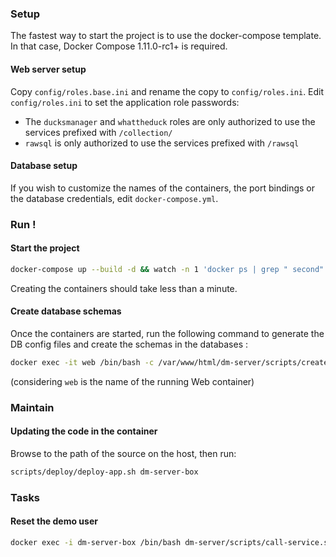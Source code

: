 ### Setup

The fastest way to start the project is to use the docker-compose template. In that case, Docker Compose 1.11.0-rc1+ is required.

#### Web server setup

Copy `config/roles.base.ini` and rename the copy to `config/roles.ini`. Edit `config/roles.ini` to set the application role passwords:
* The `ducksmanager` and `whattheduck` roles are only authorized to use the services prefixed with `/collection/`
* `rawsql` is only authorized to use the services prefixed with `/rawsql`

#### Database setup

If you wish to customize the names of the containers, the port bindings or the database credentials, edit `docker-compose.yml`. 

### Run !

#### Start the project

```bash
docker-compose up --build -d && watch -n 1 'docker ps | grep " second"'
```

Creating the containers should take less than a minute. 

#### Create database schemas

Once the containers are started, run the following command to generate the DB config files and create the schemas in the databases :
```bash
docker exec -it web /bin/bash -c /var/www/html/dm-server/scripts/create-schemas.sh
```
(considering `web` is the name of the running Web container)


### Maintain

#### Updating the code in the container

Browse to the path of the source on the host, then run: 
```bash
scripts/deploy/deploy-app.sh dm-server-box
```


### Tasks

#### Reset the demo user

```bash
docker exec -i dm-server-box /bin/bash dm-server/scripts/call-service.sh admin /user/resetDemo
```